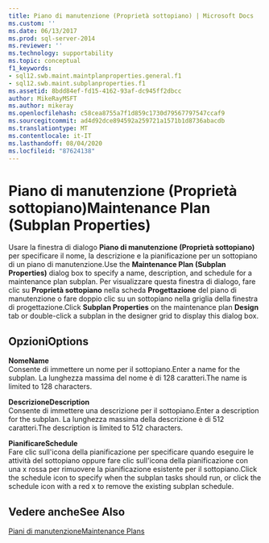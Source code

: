```yaml
---
title: Piano di manutenzione (Proprietà sottopiano) | Microsoft Docs
ms.custom: ''
ms.date: 06/13/2017
ms.prod: sql-server-2014
ms.reviewer: ''
ms.technology: supportability
ms.topic: conceptual
f1_keywords:
- sql12.swb.maint.maintplanproperties.general.f1
- sql12.swb.maint.subplanproperties.f1
ms.assetid: 8bdd84ef-fd15-4162-93af-dc945ff2dbcc
author: MikeRayMSFT
ms.author: mikeray
ms.openlocfilehash: c58cea8755a7f1d859c1730d79567797547ccaf9
ms.sourcegitcommit: ad4d92dce894592a259721a1571b1d8736abacdb
ms.translationtype: MT
ms.contentlocale: it-IT
ms.lasthandoff: 08/04/2020
ms.locfileid: "87624138"
---
```

# <a name="maintenance-plan-subplan-properties"></a><span data-ttu-id="0d099-102">Piano di manutenzione (Proprietà sottopiano)</span><span class="sxs-lookup"><span data-stu-id="0d099-102">Maintenance Plan (Subplan Properties)</span></span>
  <span data-ttu-id="0d099-103">Usare la finestra di dialogo **Piano di manutenzione (Proprietà sottopiano)** per specificare il nome, la descrizione e la pianificazione per un sottopiano di un piano di manutenzione.</span><span class="sxs-lookup"><span data-stu-id="0d099-103">Use the **Maintenance Plan (Subplan Properties)** dialog box to specify a name, description, and schedule for a maintenance plan subplan.</span></span> <span data-ttu-id="0d099-104">Per visualizzare questa finestra di dialogo, fare clic su **Proprietà sottopiano** nella scheda **Progettazione** del piano di manutenzione o fare doppio clic su un sottopiano nella griglia della finestra di progettazione.</span><span class="sxs-lookup"><span data-stu-id="0d099-104">Click **Subplan Properties** on the maintenance plan **Design** tab or double-click a subplan in the designer grid to display this dialog box.</span></span>  
  
## <a name="options"></a><span data-ttu-id="0d099-105">Opzioni</span><span class="sxs-lookup"><span data-stu-id="0d099-105">Options</span></span>  
 <span data-ttu-id="0d099-106">**Nome**</span><span class="sxs-lookup"><span data-stu-id="0d099-106">**Name**</span></span>  
 <span data-ttu-id="0d099-107">Consente di immettere un nome per il sottopiano.</span><span class="sxs-lookup"><span data-stu-id="0d099-107">Enter a name for the subplan.</span></span> <span data-ttu-id="0d099-108">La lunghezza massima del nome è di 128 caratteri.</span><span class="sxs-lookup"><span data-stu-id="0d099-108">The name is limited to 128 characters.</span></span>  
  
 <span data-ttu-id="0d099-109">**Descrizione**</span><span class="sxs-lookup"><span data-stu-id="0d099-109">**Description**</span></span>  
 <span data-ttu-id="0d099-110">Consente di immettere una descrizione per il sottopiano.</span><span class="sxs-lookup"><span data-stu-id="0d099-110">Enter a description for the subplan.</span></span> <span data-ttu-id="0d099-111">La lunghezza massima della descrizione è di 512 caratteri.</span><span class="sxs-lookup"><span data-stu-id="0d099-111">The description is limited to 512 characters.</span></span>  
  
 <span data-ttu-id="0d099-112">**Pianificare**</span><span class="sxs-lookup"><span data-stu-id="0d099-112">**Schedule**</span></span>  
 <span data-ttu-id="0d099-113">Fare clic sull'icona della pianificazione per specificare quando eseguire le attività del sottopiano oppure fare clic sull'icona della pianificazione con una x rossa per rimuovere la pianificazione esistente per il sottopiano.</span><span class="sxs-lookup"><span data-stu-id="0d099-113">Click the schedule icon to specify when the subplan tasks should run, or click the schedule icon with a red x to remove the existing subplan schedule.</span></span>  
  
## <a name="see-also"></a><span data-ttu-id="0d099-114">Vedere anche</span><span class="sxs-lookup"><span data-stu-id="0d099-114">See Also</span></span>  
 [<span data-ttu-id="0d099-115">Piani di manutenzione</span><span class="sxs-lookup"><span data-stu-id="0d099-115">Maintenance Plans</span></span>](maintenance-plans.md)  
  
  

